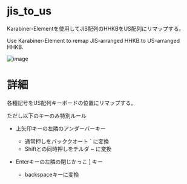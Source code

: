 # jis_to_us
Karabiner-Elementを使用してJIS配列のHHKBをUS配列にリマップする。

Use Karabiner-Element to remap JIS-arranged HHKB to US-arranged HHKB.

![image](https://user-images.githubusercontent.com/96813435/152672411-cbea991d-132f-4456-997f-59ba40c800cc.png)

# 詳細
各種記号をUS配列キーボードの位置にリマップする。

ただし以下のキーのみ特別ルール

* 上矢印キーの左隣のアンダーバーキー
  * 通常押しをバッククオート \` に変換
  * Shiftとの同時押しをチルダ ~ に変換

* Enterキーの左隣の閉じかっこ ] キー 
  * backspaceキーに変換 
